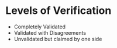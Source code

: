 # Levels of Verification
- Completely Validated
- Validated with Disagreements
- Unvalidated but claimed by one side

